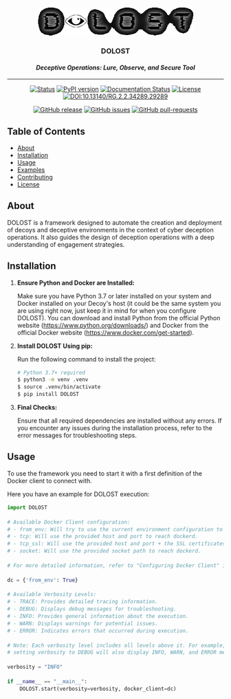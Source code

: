 <p align="center">
	<a href="https://dolost.readthedocs.io/en/latest/" rel="noopener">
	 	<img src="https://github.com/Base4Security/DOLOS-T/blob/master/docs/images/blacktransparentlogo.png?raw=true" alt="DOLOST">
	</a>
</p>

<h3 align="center">DOLOST</h3>
<h4 align="center"><i>Deceptive Operations: Lure, Observe, and Secure Tool</i></h4>

<hr>

<div align="center">

[![Status](https://img.shields.io/badge/status-active-success.svg)]()
[![PyPI version](https://badge.fury.io/py/dolost.svg)](https://badge.fury.io/py/dolost)
[![Documentation Status](https://readthedocs.org/projects/dolost/badge/?version=latest)](https://dolost.readthedocs.io/en/latest/?badge=latest)
[![License](https://img.shields.io/badge/license-GPL-blue.svg)](/LICENSE)
[![DOI:10.13140/RG.2.2.34289.29289](https://img.shields.io/badge/DOI-10.13140/RG.2.2.34289.29289-0D72C2.svg)](https://doi.org/10.13140/RG.2.2.34289.29289)

</div>

<div align="center">

[![GitHub release](https://img.shields.io/github/release/Base4Security/DOLOS-T.svg)](https://GitHub.com/Base4Security/DOLOS-T/releases/)
[![GitHub issues](https://img.shields.io/github/issues/Base4Security/DOLOS-T.svg)](https://GitHub.com/Base4Security/DOLOS-T/issues/)
[![GitHub pull-requests](https://img.shields.io/github/issues-pr/Base4Security/DOLOS-T.svg)](https://GitHub.com/Base4Security/DOLOS-T/pull/)

</div>

## Table of Contents

- [About](#About)
- [Installation](#Installation)
- [Usage](#Usage)
- [Examples](/examples)
- [Contributing](/CONTRIBUTING.md)
- [License](/LICENSE.md)

## About

DOLOST is a framework designed to automate the creation and deployment of decoys and deceptive environments in the context of cyber deception operations.
It also guides the design of deception operations with a deep understanding of engagement strategies.

## Installation

1. **Ensure Python and Docker are Installed:**

   Make sure you have Python 3.7 or later installed on your system and Docker installed on your Decoy's host (it could be the same system you are using right now, just keep it in mind for when you configure DOLOST). You can download and install Python from the official Python website (https://www.python.org/downloads/) and Docker from the official Docker website (https://www.docker.com/get-started).

2. **Install DOLOST Using pip:**

   Run the following command to install the project:

	```bash
	# Python 3.7+ required
	$ python3 -m venv .venv
	$ source .venv/bin/activate
	$ pip install DOLOST
	```

3. **Final Checks:**

   Ensure that all required dependencies are installed without any errors. If you encounter any issues during the installation process, refer to the error messages for troubleshooting steps.


## Usage

To use the framework you need to start it with a first definition of the Docker client to connect with.

Here you have an example for DOLOST execution:

```python
import DOLOST

# Available Docker Client configuration:
# - from_env: Will try to use the current environment configuration to reach dockerd.
# - tcp: Will use the provided host and port to reach dockerd.
# - tcp_ssl: Will use the provided host and port + the SSL certificates to reach dockerd using TCP+SSL.
# - socket: Will use the provided socket path to reach dockerd.

# For more detailed information, refer to "Configuring Docker Client" in the Documentation.

dc = {'from_env': True}

# Available Verbosity Levels:
# - TRACE: Provides detailed tracing information.
# - DEBUG: Displays debug messages for troubleshooting.
# - INFO: Provides general information about the execution.
# - WARN: Displays warnings for potential issues.
# - ERROR: Indicates errors that occurred during execution.

# Note: Each verbosity level includes all levels above it. For example,
# setting verbosity to DEBUG will also display INFO, WARN, and ERROR messages.

verbosity = "INFO"
    
if __name__ == "__main__":
	DOLOST.start(verbosity=verbosity, docker_client=dc)
```
